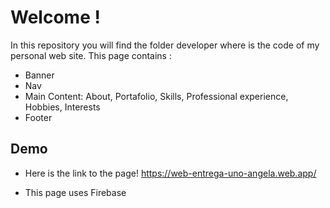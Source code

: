 # Welcome !

In this repository you will find the folder developer where is the code of my personal web site. This page contains :
* Banner
* Nav 
* Main Content: About, Portafolio, Skills, Professional experience, Hobbies, Interests
* Footer

## Demo 

* Here is the link to the page!
https://web-entrega-uno-angela.web.app/

* This page uses Firebase
